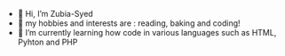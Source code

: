 - 👋 Hi, I’m Zubia-Syed
- 👀 my hobbies and interests are : reading, baking and coding!
- 🌱 I’m currently learning how code in various languages such as HTML, Pyhton and PHP
<!---
Zubia-Syed/Zubia-Syed is a ✨ special ✨ repository because its `README.md` (this file) appears on your GitHub profile.
You can click the Preview link to take a look at your changes.
--->
